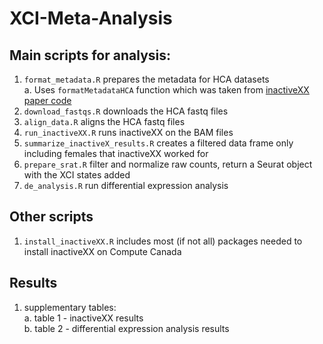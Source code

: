 # XCI-Meta-Analysis

## Main scripts for analysis:
1. `format_metadata.R` prepares the metadata for HCA datasets \
    a. Uses `formatMetadataHCA` function which was taken from [inactiveXX paper code](https://github.com/constantAmateur/XiPaperCode/blob/main/prepData.R)
3. `download_fastqs.R` downloads the HCA fastq files
4. `align_data.R` aligns the HCA fastq files
5. `run_inactiveXX.R` runs inactiveXX on the BAM files
6. `summarize_inactiveX_results.R` creates a filtered data frame only including females that inactiveXX worked for
7. `prepare_srat.R` filter and normalize raw counts, return a Seurat object with the XCI states added
8. `de_analysis.R` run differential expression analysis

## Other scripts
1. `install_inactiveXX.R` includes most (if not all) packages needed to install inactiveXX on Compute Canada

## Results
1. supplementary tables: \
    a. table 1 - inactiveXX results \
    b. table 2 - differential expression analysis results
